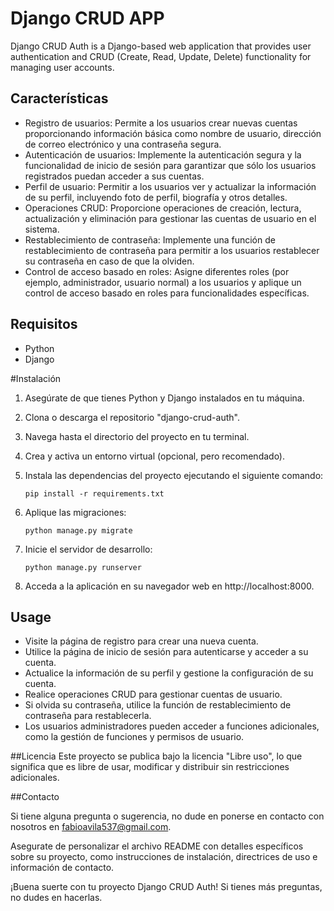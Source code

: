 # Django CRUD APP

Django CRUD Auth is a Django-based web application that provides user authentication and CRUD (Create, Read, Update, Delete) functionality for managing user accounts.

## Características

- Registro de usuarios: Permite a los usuarios crear nuevas cuentas proporcionando información básica como nombre de usuario, dirección de correo electrónico y una contraseña segura.
- Autenticación de usuarios: Implemente la autenticación segura y la funcionalidad de inicio de sesión para garantizar que sólo los usuarios registrados puedan acceder a sus cuentas.
- Perfil de usuario: Permitir a los usuarios ver y actualizar la información de su perfil, incluyendo foto de perfil, biografía y otros detalles.
- Operaciones CRUD: Proporcione operaciones de creación, lectura, actualización y eliminación para gestionar las cuentas de usuario en el sistema.
- Restablecimiento de contraseña: Implemente una función de restablecimiento de contraseña para permitir a los usuarios restablecer su contraseña en caso de que la olviden.
- Control de acceso basado en roles: Asigne diferentes roles (por ejemplo, administrador, usuario normal) a los usuarios y aplique un control de acceso basado en roles para funcionalidades específicas.

## Requisitos

- Python 
- Django 

#Instalación

1. Asegúrate de que tienes Python y Django instalados en tu máquina.

2. Clona o descarga el repositorio "django-crud-auth".

3. Navega hasta el directorio del proyecto en tu terminal.

4. Crea y activa un entorno virtual (opcional, pero recomendado).

5. Instala las dependencias del proyecto ejecutando el siguiente comando:
   ```shell
   pip install -r requirements.txt
   
6. Aplique las migraciones:
   ```shell
   python manage.py migrate

7. Inicie el servidor de desarrollo:
   ```shell
   python manage.py runserver
   
8. Acceda a la aplicación en su navegador web en http://localhost:8000.

## Usage

- Visite la página de registro para crear una nueva cuenta.
- Utilice la página de inicio de sesión para autenticarse y acceder a su cuenta.
- Actualice la información de su perfil y gestione la configuración de su cuenta.
- Realice operaciones CRUD para gestionar cuentas de usuario.
- Si olvida su contraseña, utilice la función de restablecimiento de contraseña para restablecerla.
- Los usuarios administradores pueden acceder a funciones adicionales, como la gestión de funciones y permisos de usuario.

##Licencia
Este proyecto se publica bajo la licencia "Libre uso", lo que significa que es libre de usar, modificar y distribuir sin restricciones adicionales.

##Contacto

Si tiene alguna pregunta o sugerencia, no dude en ponerse en contacto con nosotros en fabioavila537@gmail.com.

Asegurate de personalizar el archivo README con detalles específicos sobre su proyecto, como instrucciones de instalación, directrices de uso e información de contacto.

¡Buena suerte con tu proyecto Django CRUD Auth! Si tienes más preguntas, no dudes en hacerlas.
